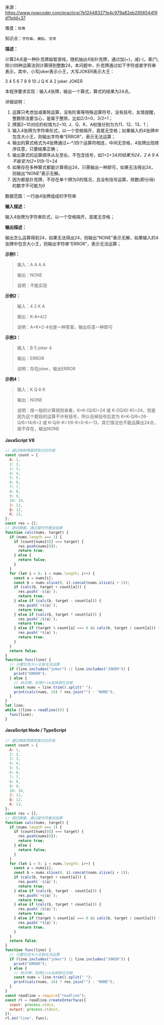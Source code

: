 来源：<https://www.nowcoder.com/practice/7e124483271e4c979a82eb2956544f9d?tpId=37>

难度：`较难`

知识点：`字符串`、`模拟`、`穷举`

**描述：**

计算24点是一种扑克牌益智游戏，随机抽出4张扑克牌，通过加(+)，减(-)，乘(*), 除(/)四种运算法则计算得到整数24，本问题中，扑克牌通过如下字符或者字符串表示，其中，小写joker表示小王，大写JOKER表示大王：

3 4 5 6 7 8 9 10 J Q K A 2 joker JOKER

本程序要求实现：输入4张牌，输出一个算式，算式的结果为24点。

详细说明：

1. 运算只考虑加减乘除运算，没有阶乘等特殊运算符号，没有括号，友情提醒，整数除法要当心，是属于整除，比如2/3=0，3/2=1；
2. 牌面2~10对应的权值为2~10, J、Q、K、A权值分别为为11、12、13、1；
3. 输入4张牌为字符串形式，以一个空格隔开，首尾无空格；如果输入的4张牌中包含大小王，则输出字符串“ERROR”，表示无法运算；
4. 输出的算式格式为4张牌通过+-*/四个运算符相连，中间无空格，4张牌出现顺序任意，只要结果正确；
5. 输出算式的运算顺序从左至右，不包含括号，如1+2+3*4的结果为24，2 A 9 A不能变为(2+1)*(9-1)=24
6. 如果存在多种算式都能计算得出24，只需输出一种即可，如果无法得出24，则输出“NONE”表示无解。
7. 因为都是扑克牌，不存在单个牌为0的情况，且没有括号运算，除数(即分母)的数字不可能为0

数据范围：一行由4张牌组成的字符串

**输入描述：**

输入4张牌为字符串形式，以一个空格隔开，首尾无空格；

**输出描述：**

输出怎么运算得到24，如果无法得出24，则输出“NONE”表示无解，如果输入的4张牌中包含大小王，则输出字符串“ERROR”，表示无法运算；

**示例1：**

> 输入：A A A A
>
> 输出：NONE
>
> 说明：不能实现

**示例2：**

> 输入：4 2 K A
>
> 输出：K-A*4/2
>
> 说明：A+K*2-4也是一种答案，输出任意一种即可

**示例3：**

> 输入：B 5 joker 4
>
> 输出：ERROR
>
> 说明：存在joker，输出ERROR

**示例4：**

> 输入：K Q 6 K
>
> 输出：NONE
>
> 说明：按一般的计算规则来看，K+K-(Q/6)=24 或 K-((Q/6)-K)=24，但是因为这个题目的运算不许有括号，所以去掉括号后变为 K+K-Q/6=26-Q/6=14/6=2 或 K-Q/6-K=1/6-K=0-K=-13，其它情况也不能运算出24点，故不存在，输出NONE

<!-- tabs:start -->

#### **JavaScript V8**

```javascript
// 通过映射牌面获取对应的值
const count = {
  A: 1,
  2: 2,
  3: 3,
  4: 4,
  5: 5,
  6: 6,
  7: 7,
  8: 8,
  9: 9,
  10: 10,
  J: 11,
  Q: 12,
  K: 13,
};
const res = [];
// 递归牌面，通过操作符叠加结果
function calc(nums, target) {
  if (nums.length === 1) {
    if (count[nums[0]] === target) {
      res.push(nums[0]);
      return true;
    } else {
      return false;
    }
  }
  for (let i = 0; i < nums.length; i++) {
    const a = nums[i];
    const b = nums.slice(0, i).concat(nums.slice(i + 1));
    if (calc(b, target + count[a])) {
      res.push(`-${a}`);
      return true;
    } else if (calc(b, target - count[a])) {
      res.push(`+${a}`);
      return true;
    } else if (calc(b, target * count[a])) {
      res.push(`/${a}`);
      return true;
    } else if (target % count[a] === 0 && calc(b, target / count[a])) {
      res.push(`*${a}`);
      return true;
    }
  }
  return false;
}
function func(line) {
  // 只要包含大小王就无法运算
  if (line.includes("joker") || line.includes("JOKER")) {
    print("ERROR");
  } else {
    // 拆分牌，利用trim去掉首位空格
    const nums = line.trim().split(" ");
    print(calc(nums, 24) ? res.join("") : "NONE");
  }
}
let line;
while ((line = readline())) {
  func(line);
}
```

#### **JavaScript Node / TypeScript**

```javascript
// 通过映射牌面获取对应的值
const count = {
  A: 1,
  2: 2,
  3: 3,
  4: 4,
  5: 5,
  6: 6,
  7: 7,
  8: 8,
  9: 9,
  10: 10,
  J: 11,
  Q: 12,
  K: 13,
};
const res = [];
// 递归牌面，通过操作符叠加结果
function calc(nums, target) {
  if (nums.length === 1) {
    if (count[nums[0]] === target) {
      res.push(nums[0]);
      return true;
    } else {
      return false;
    }
  }
  for (let i = 0; i < nums.length; i++) {
    const a = nums[i];
    const b = nums.slice(0, i).concat(nums.slice(i + 1));
    if (calc(b, target + count[a])) {
      res.push(`-${a}`);
      return true;
    } else if (calc(b, target - count[a])) {
      res.push(`+${a}`);
      return true;
    } else if (calc(b, target * count[a])) {
      res.push(`/${a}`);
      return true;
    } else if (target % count[a] === 0 && calc(b, target / count[a])) {
      res.push(`*${a}`);
      return true;
    }
  }
  return false;
}
function func(line) {
  // 只要包含大小王就无法运算
  if (line.includes("joker") || line.includes("JOKER")) {
    print("ERROR");
  } else {
    // 拆分牌，利用trim去掉首位空格
    const nums = line.trim().split(" ");
    print(calc(nums, 24) ? res.join("") : "NONE");
  }
}
const readline = require("readline");
const rl = readline.createInterface({
  input: process.stdin,
  output: process.stdout,
});
rl.on("line", func);
```

<!-- tabs:end -->
